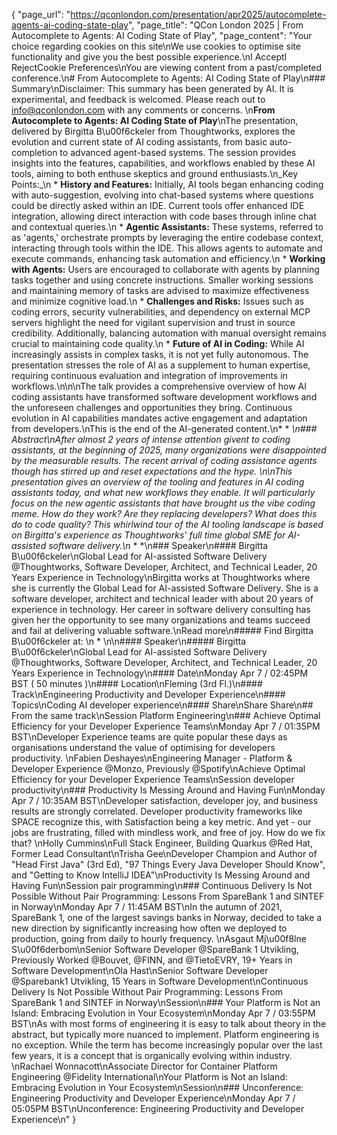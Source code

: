 {
    "page_url": "https://qconlondon.com/presentation/apr2025/autocomplete-agents-ai-coding-state-play",
    "page_title": "QCon London 2025 | From Autocomplete to Agents: AI Coding State of Play",
    "page_content": "Your choice regarding cookies on this site\nWe use cookies to optimise site functionality and give you the best possible experience.\nI AcceptI RejectCookie Preferences\nYou are viewing content from a past/completed conference.\n# From Autocomplete to Agents: AI Coding State of Play\n### Summary\nDisclaimer: This summary has been generated by AI. It is experimental, and feedback is welcomed. Please reach out to info@qconlondon.com with any comments or concerns. \n**From Autocomplete to Agents: AI Coding State of Play**\nThe presentation, delivered by Birgitta B\u00f6ckeler from Thoughtworks, explores the evolution and current state of AI coding assistants, from basic auto-completion to advanced agent-based systems. The session provides insights into the features, capabilities, and workflows enabled by these AI tools, aiming to both enthuse skeptics and ground enthusiasts.\n_Key Points:_\n  * **History and Features:** Initially, AI tools began enhancing coding with auto-suggestion, evolving into chat-based systems where questions could be directly asked within an IDE. Current tools offer enhanced IDE integration, allowing direct interaction with code bases through inline chat and contextual queries.\n  * **Agentic Assistants:** These systems, referred to as 'agents,' orchestrate prompts by leveraging the entire codebase context, interacting through tools within the IDE. This allows agents to automate and execute commands, enhancing task automation and efficiency.\n  * **Working with Agents:** Users are encouraged to collaborate with agents by planning tasks together and using concrete instructions. Smaller working sessions and maintaining memory of tasks are advised to maximize effectiveness and minimize cognitive load.\n  * **Challenges and Risks:** Issues such as coding errors, security vulnerabilities, and dependency on external MCP servers highlight the need for vigilant supervision and trust in source credibility. Additionally, balancing automation with manual oversight remains crucial to maintaining code quality.\n  * **Future of AI in Coding:** While AI increasingly assists in complex tasks, it is not yet fully autonomous. The presentation stresses the role of AI as a supplement to human expertise, requiring continuous evaluation and integration of improvements in workflows.\n\n\nThe talk provides a comprehensive overview of how AI coding assistants have transformed software development workflows and the unforeseen challenges and opportunities they bring. Continuous evolution in AI capabilities mandates active engagement and adaptation from developers.\nThis is the end of the AI-generated content.\n* * *\n### Abstract\nAfter almost 2 years of intense attention givent to coding assistants, at the beginning of 2025, many organizations were disappointed by the measurable results. The recent arrival of coding assistance agents though has stirred up and reset expectations and the hype.  \n\nThis presentation gives an overview of the tooling and features in AI coding assistants today, and what new workflows they enable. It will particularly focus on the new agentic assistants that have brought us the vibe coding meme. How do they work? Are they replacing developers? What does this do to code quality? This whirlwind tour of the AI tooling landscape is based on Birgitta's experience as Thoughtworks' full time global SME for AI-assisted software delivery.\n* * *\n### Speaker\n#### Birgitta B\u00f6ckeler\nGlobal Lead for AI-assisted Software Delivery @Thoughtworks, Software Developer, Architect, and Technical Leader, 20 Years Experience in Technology\nBirgitta works at Thoughtworks where she is currently the Global Lead for AI-assisted Software Delivery. She is a software developer, architect and technical leader with about 20 years of experience in technology. Her career in software delivery consulting has given her the opportunity to see many organizations and teams succeed and fail at delivering valuable software.\nRead more\n#####  Find Birgitta B\u00f6ckeler at: \n  * \n\n#### Speaker\n##### Birgitta B\u00f6ckeler\nGlobal Lead for AI-assisted Software Delivery @Thoughtworks, Software Developer, Architect, and Technical Leader, 20 Years Experience in Technology\n#### Date\nMonday Apr 7 / 02:45PM BST ( 50 minutes )\n#### Location\nFleming (3rd Fl.)\n#### Track\nEngineering Productivity and Developer Experience\n#### Topics\nCoding AI developer experience\n#### Share\nShare Share\n## From the same track\nSession Platform Engineering\n### Achieve Optimal Efficiency for your Developer Experience Teams\nMonday Apr 7 / 01:35PM BST\nDeveloper Experience teams are quite popular these days as organisations understand the value of optimising for developers productivity. \nFabien Deshayes\nEngineering Manager - Platform & Developer Experience @Monzo, Previously @Spotify\nAchieve Optimal Efficiency for your Developer Experience Teams\nSession developer productivity\n### Productivity Is Messing Around and Having Fun\nMonday Apr 7 / 10:35AM BST\nDeveloper satisfaction, developer joy, and business results are strongly correlated. Developer productivity frameworks like SPACE recognize this, with Satisfaction being a key metric. And yet - our jobs are frustrating, filled with mindless work, and free of joy. How do we fix that? \nHolly Cummins\nFull Stack Engineer, Building Quarkus @Red Hat, Former Lead Consultant\nTrisha Gee\nDeveloper Champion and Author of \"Head First Java\" (3rd Ed), \"97 Things Every Java Developer Should Know\", and \"Getting to Know IntelliJ IDEA\"\nProductivity Is Messing Around and Having Fun\nSession pair programming\n### Continuous Delivery Is Not Possible Without Pair Programming: Lessons From SpareBank 1 and SINTEF in Norway\nMonday Apr 7 / 11:45AM BST\nIn the autumn of 2021, SpareBank 1, one of the largest savings banks in Norway, decided to take a new direction by significantly increasing how often we deployed to production, going from daily to hourly frequency. \nAsgaut Mj\u00f8lne S\u00f6derbom\nSenior Software Developer @SpareBank 1 Utvikling, Previously Worked @Bouvet, @FINN, and @TietoEVRY, 19+ Years in Software Development\nOla Hast\nSenior Software Developer @Sparebank1 Utvikling, 15 Years in Software Development\nContinuous Delivery Is Not Possible Without Pair Programming: Lessons From SpareBank 1 and SINTEF in Norway\nSession\n### Your Platform is Not an Island: Embracing Evolution in Your Ecosystem\nMonday Apr 7 / 03:55PM BST\nAs with most forms of engineering it is easy to talk about theory in the abstract, but typically more nuanced to implement. Platform engineering is no exception. While the term has become increasingly popular over the last few years, it is a concept that is organically evolving within industry. \nRachael Wonnacott\nAssociate Director for Container Platform Engineering @Fidelity International\nYour Platform is Not an Island: Embracing Evolution in Your Ecosystem\nSession\n### Unconference: Engineering Productivity and Developer Experience\nMonday Apr 7 / 05:05PM BST\nUnconference: Engineering Productivity and Developer Experience\n"
}